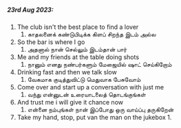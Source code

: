 ##### 23rd Aug 2023:
1. The club isn't the best place to find a lover
	1. காதலனைக் கண்டுபிடிக்க கிளப் சிறந்த இடம் அல்ல
2. So the bar is where I go
	1. அதனால் நான் செல்லும் இடம்தான் பார்
3. Me and my friends at the table doing shots
	1. நானும் எனது நண்பர்களும் மேஜையில் ஷாட் செய்கிறோம்
4. Drinking fast and then we talk slow
	1. வேகமாக குடித்துவிட்டு மெதுவாக பேசுவோம்
5. Come over and start up a conversation with just me
	1. வந்து என்னுடன் உரையாடலைத் தொடங்குங்கள்
6. And trust me i will give it chance now
	1. என்னை நம்புங்கள் நான் இப்போது ஒரு வாய்ப்பு தருகிறேன்
7. Take my hand, stop, put van the man on the jukebox
	1. 